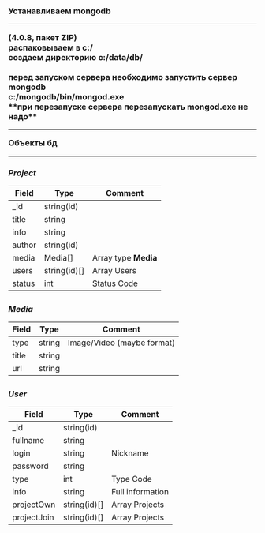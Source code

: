 <h3>Устанавливаем mongodb<hr>
<https://www.mongodb.com/download-center/community> (4.0.8, пакет ZIP)<br>
распаковываем в c:/ <br>
создаем директорию c:/data/db/<br><br>
перед запуском сервера необходимо запустить сервер mongodb<br>
c:/mongodb/bin/mongod.exe<br>
**при перезапуске сервера перезапускать mongod.exe не надо**
<hr>
 Объекты бд
<hr>
<h5> Project

|Field|Type|Comment|
|---------------|----------------|-------------|
|_id|string(id)||
|title|string||
|info|string||
|author|string(id)||
|media|Media[]|Array type **Media**|
|users|string(id)[]|Array Users|
|status|int|Status Code|

<h5> Media

|Field|Type|Comment|
|---------------|----------------|-------------|
|type|string|Image/Video (maybe format)|
|title|string||
|url|string||

<h5> User

|Field|Type|Comment|
|---------------|----------------|-------------|
|_id|string(id)||
|fullname|string||
|login|string| Nickname|
|password|string||
|type|int|Type Code|
|info|string|Full information|
|projectOwn|string(id)[]|Array Projects|
|projectJoin|string(id)[]|Array Projects|



